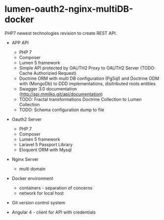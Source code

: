 # lumen-oauth2-nginx-multiDB-docker
PHP7 newest technologies revision to create REST API.

* APP API
    - PHP 7
    - Composer
    - Lumen 5 framework
	- Simple API protected by OAUTH2 Proxy to OAUTH2 Server (TODO: Cache Authorizied Request)
	- Doctrine ORM with multi DB configuration (PgSql) and Doctrine ODM with (MongoDb) to DDD implementations, disitributed roots entities
	- Swagger 3.0 documentation (http://api.mmilko.git/api/documentation)
    - TODO: Fractal transformations Doctrine Collection to Lumen Collection
    - TODO: Schema configuration dump to file
* Oauth2 Server
    - PHP 7 
    - Composer
    - Lumen 5 framework
    - Laravel 5 Passport Library
    - Eloquent ORM with Mysql

* Nginx Server
    - multi domain

* Docker environment
    -  containers - separation of concerns
    -  network for local host
    
* Git  version control system

* Angular 4 - client for API with credentials

